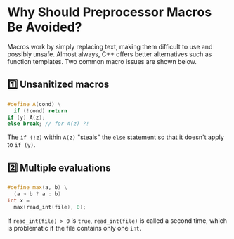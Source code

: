 # Why Should Preprocessor Macros Be Avoided?

Macros work by simply replacing text,
making them difficult to use and possibly unsafe.
Almost always, C++ offers better alternatives such as function templates.
Two common macro issues are shown below.

<!-- inline -->
## :one: Unsanitized macros

```cpp
#define A(cond) \
  if (!cond) return
if (y) A(z);
else break; // for A(z) ?!
```
The `if (!z)` within `A(z)` "steals" the
`else` statement so that it doesn't apply to `if (y)`.

<!-- inline -->
## :two: Multiple evaluations

```cpp
#define max(a, b) \
  (a > b ? a : b)
int x =
  max(read_int(file), 0);
```
If `read_int(file) > 0` is `true`,
`read_int(file)` is called a second time,
which is problematic if the file contains only one `int`.
